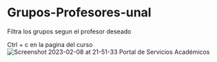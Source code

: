 # Grupos-Profesores-unal
Filtra los grupos segun el profesor deseado

Ctrl + c en la pagina del curso
![Screenshot 2023-02-08 at 21-51-33 Portal de Servicios Académicos](https://user-images.githubusercontent.com/59670100/217705526-98a50e18-aaf8-4bbd-b276-46e91452693e.png)
